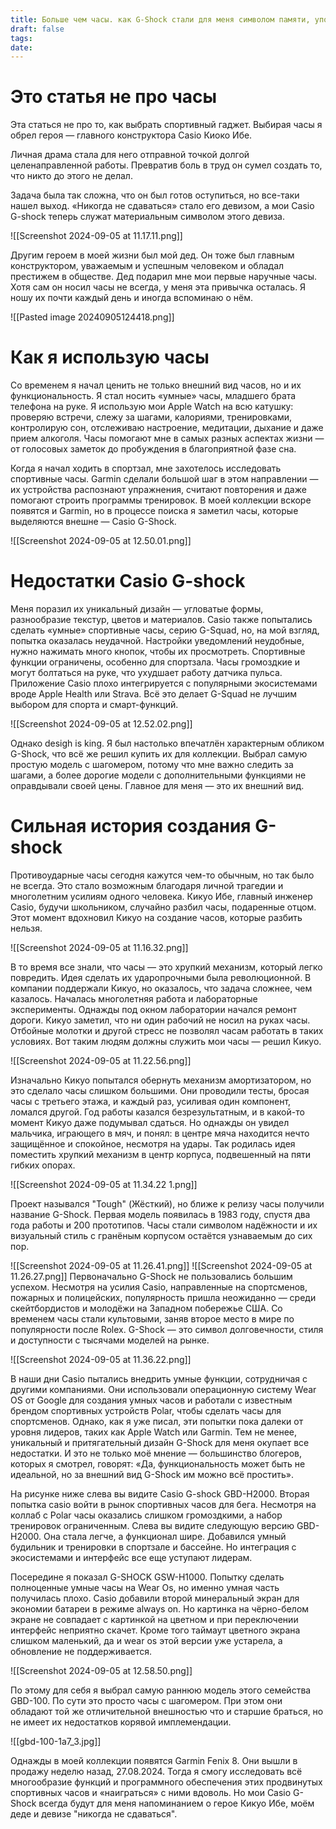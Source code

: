 ```yaml
---
title: Больше чем часы. как G-Shock стали для меня символом памяти, упорства и победы
draft: false
tags: 
date:
---
```

# Это статья не про часы

Эта статься не про то, как выбрать спортивный гаджет. Выбирая часы я обрел героя — главного конструктора Casio Киоко Ибе.

Личная драма стала для него отправной точкой долгой целенаправленной работы. Превратив боль в труд он сумел создать то, что никто до этого не делал.

Задача была так сложна, что он был готов оступиться, но все-таки  нашел выход. «Никогда не сдаваться» стало его девизом, а мои Casio G-shock теперь служат материальным символом этого девиза.

![[Screenshot 2024-09-05 at 11.17.11.png]]

Другим героем в моей жизни был мой дед. Он тоже был главным конструктором, уважаемым и успешным человеком и обладал престижем в обществе. Дед подарил мне мои первые наручные часы. Хотя сам он носил часы не всегда, у меня эта привычка осталась. Я ношу их почти каждый день и иногда вспоминаю о нём.

![[Pasted image 20240905124418.png]]

# Как я использую часы

Со временем я начал ценить не только внешний вид часов, но и их функциональность. Я стал носить «умные» часы, младшего брата телефона на руке. Я использую мои Apple Watch на всю катушку: проверяю встречи, слежу за шагами, калориями, тренировками, контролирую сон, отслеживаю настроение, медитации, дыхание и даже прием алкоголя. Часы помогают мне в самых разных аспектах жизни — от голосовых заметок до пробуждения в благоприятной фазе сна.

Когда я начал ходить в спортзал, мне захотелось исследовать спортивные часы. Garmin сделали большой шаг в этом направлении — их устройства распознают упражнения, считают повторения и даже помогают строить программы тренировок. В моей коллекции вскоре появятся и Garmin, но в процессе поиска я заметил часы, которые выделяются внешне — Casio G-Shock.

![[Screenshot 2024-09-05 at 12.50.01.png]]
# Недостатки Casio G-shock

Меня поразил их уникальный дизайн — угловатые формы, разнообразие текстур, цветов и материалов. Casio также попытались сделать «умные» спортивные часы, серию G-Squad, но, на мой взгляд, попытка оказалась неудачной. Настройки уведомлений неудобные, нужно нажимать много кнопок, чтобы их просмотреть. Спортивные функции ограничены, особенно для спортзала. Часы громоздкие и могут болтаться на руке, что ухудшает работу датчика пульса. Приложение Casio плохо интегрируется с популярными экосистемами вроде Apple Health или Strava. Всё это делает G-Squad не лучшим выбором для спорта и смарт-функций.

![[Screenshot 2024-09-05 at 12.52.02.png]]

Однако desigh is king. Я был настолько впечатлён характерным обликом G-Shock, что всё же решил купить их для коллекции. Выбрал самую простую модель с шагомером, потому что мне важно следить за шагами, а более дорогие модели с дополнительными функциями не оправдывали своей цены. Главное для меня — это их внешний вид.
# Сильная история создания G-shock

Противоударные часы сегодня кажутся чем-то обычным, но так было не всегда. Это стало возможным благодаря личной трагедии и многолетним усилиям одного человека. Кикуо Ибе, главный инженер Casio, будучи школьником, случайно разбил часы, подаренные отцом. Этот момент вдохновил Кикуо на создание часов, которые разбить нельзя.

![[Screenshot 2024-09-05 at 11.16.32.png]]

В то время все знали, что часы — это хрупкий механизм, который легко повредить. Идея сделать их ударопрочными была революционной. В компании поддержали Кикуо, но оказалось, что задача сложнее, чем казалось. Началась многолетняя работа и лабораторные эксперименты. Однажды под окном лаборатории начался ремонт дороги. Кикуо заметил, что ни один рабочий не носил на руках часы. Отбойные молотки и другой стресс не позволял часам работать в таких условиях. Вот таким людям должны служить мои часы — решил Кикуо.

![[Screenshot 2024-09-05 at 11.22.56.png]]

Изначально Кикуо попытался обернуть механизм амортизатором, но это сделало часы слишком большими. Они проводили тесты, бросая часы с третьего этажа, и каждый раз, усиливая один компонент, ломался другой. Год работы казался безрезультатным, и в какой-то момент Кикуо даже подумывал сдаться. Но однажды он увидел мальчика, играющего в мяч, и понял: в центре мяча находится нечто защищённое и спокойное, несмотря на удары. Так родилась идея поместить хрупкий механизм в центр корпуса, подвешенный на пяти гибких опорах.

![[Screenshot 2024-09-05 at 11.34.22 1.png]]

Проект назывался "Tough" (Жёсткий), но ближе к релизу часы получили название G-Shock. Первая модель появилась в 1983 году, спустя два года работы и 200 прототипов. Часы стали символом надёжности и их визуальный стиль с гранёным корпусом остаётся узнаваемым до сих пор.

![[Screenshot 2024-09-05 at 11.26.41.png]]
![[Screenshot 2024-09-05 at 11.26.27.png]]
Первоначально G-Shock не пользовались большим успехом. Несмотря на усилия Casio, направленные на спортсменов, пожарных и полицейских, популярность пришла неожиданно — среди скейтбордистов и молодёжи на Западном побережье США. Со временем часы стали культовыми, заняв второе место в мире по популярности после Rolex. G-Shock — это символ долговечности, стиля и доступности с тысячами моделей на рынке.

![[Screenshot 2024-09-05 at 11.36.22.png]]

В наши дни Casio пытались внедрить умные функции, сотрудничая с другими компаниями. Они использовали операционную систему Wear OS от Google для создания умных часов и работали с известным брендом спортивных устройств Polar, чтобы сделать часы для спортсменов. Однако, как я уже писал, эти попытки пока далеки от уровня лидеров, таких как Apple Watch или Garmin. Тем не менее, уникальный и притягательный дизайн G-Shock для меня окупает все недостатки. И это не только моё мнение — большинство блогеров, которых я смотрел, говорят: «Да, функциональность может быть не идеальной, но за внешний вид G-Shock им можно всё простить».

На рисунке ниже слева вы видите Casio G-shock GBD-H2000. Вторая попытка casio войти в рынок спортивных часов для бега. Несмотря на коллаб с Polar часы оказались слишком громоздкими, а набор тренировок ограниченным. Слева вы видите следующую версию GBD-H2000. Она стала легче, а функционал шире. Добавился умный будильник и тренировки в спортзале и бассейне. Но интеграция с экосистемами и интерфейс все еще уступают лидерам.

Посередине я показал G-SHOCK GSW-H1000. Попытку сделать полноценные умные часы на Wear Os, но именно умная часть получилась плохо. Casio добавили второй минеральный экран для экономии батареи в режиме always on. Но картинка на чёрно-белом экране не совпадает с картинкой на цветном и при переключении интерфейс неприятно скачет. Кроме того таймаут цветного экрана слишком маленький, да и wear os этой версии уже устарела, а обновление не поддерживается.

![[Screenshot 2024-09-05 at 12.58.50.png]]

По этому для себя я выбрал самую раннюю модель этого семейства GBD-100. По сути это просто часы с шагомером. При этом они обладают той же отличительной внешностью что и старшие браться, но не имеет их недостатков корявой имплемендации.

![[gbd-100-1a7_3.jpg]]

Однажды в моей коллекции появятся Garmin Fenix 8. Они вышли в продажу неделю назад, 27.08.2024. Тогда я смогу исследовать всё многообразие функций и программного обеспечения этих продвинутых спортивных часов и «наиграться» с ними вдоволь. Но мои Casio G-Shock всегда будут для меня напоминанием о герое Кикуо Ибе, моём деде и девизе "никогда не сдаваться".